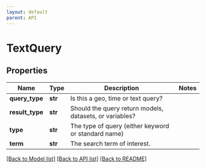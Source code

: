 ```yaml
---
layout: default
parent: API
---
```


# TextQuery

## Properties

Name | Type | Description | Notes
------------ | ------------- | ------------- | -------------
**query_type** | **str** | Is this a geo, time or text query? | 
**result_type** | **str** | Should the query return models, datasets, or variables? | 
**type** | **str** | The type of query (either keyword or standard name) | 
**term** | **str** | The search term of interest. | 

[[Back to Model list]](../README.md#documentation-for-models) [[Back to API list]](../README.md#documentation-for-api-endpoints) [[Back to README]](../README.md)

